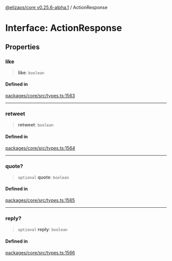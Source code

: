 [@elizaos/core v0.25.6-alpha.1](../index.md) / ActionResponse

# Interface: ActionResponse

## Properties

### like

> **like**: `boolean`

#### Defined in

[packages/core/src/types.ts:1563](https://github.com/divine-comedian/eliza/blob/main/packages/core/src/types.ts#L1563)

***

### retweet

> **retweet**: `boolean`

#### Defined in

[packages/core/src/types.ts:1564](https://github.com/divine-comedian/eliza/blob/main/packages/core/src/types.ts#L1564)

***

### quote?

> `optional` **quote**: `boolean`

#### Defined in

[packages/core/src/types.ts:1565](https://github.com/divine-comedian/eliza/blob/main/packages/core/src/types.ts#L1565)

***

### reply?

> `optional` **reply**: `boolean`

#### Defined in

[packages/core/src/types.ts:1566](https://github.com/divine-comedian/eliza/blob/main/packages/core/src/types.ts#L1566)
